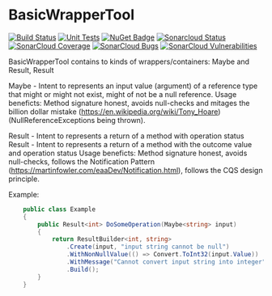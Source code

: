 # BasicWrapperTool

 [![Build Status](https://img.shields.io/appveyor/ci/mickaelseban/basicwrappertool/master.svg)](https://ci.appveyor.com/project/mickaelseban/basicwrappertool)
 [![Unit Tests](https://img.shields.io/appveyor/tests/mickaelseban/basicwrappertool/master.svg)](https://ci.appveyor.com/project/mickaelseban/basicwrappertool)
 [![NuGet Badge](https://buildstats.info/nuget/BasicWrapperTool)](https://www.nuget.org/packages/BasicWrapperTool/)
 [![Sonarcloud Status](https://sonarcloud.io/api/project_badges/measure?project=mickaelseban_BasicWrapperTool&metric=alert_status)](https://sonarcloud.io/dashboard?id=mickaelseban_BasicWrapperTool) 
 [![SonarCloud Coverage](https://sonarcloud.io/api/project_badges/measure?project=mickaelseban_BasicWrapperTool&metric=coverage)](https://sonarcloud.io/component_measures/metric/coverage/list?id=mickaelseban_BasicWrapperTool)
 [![SonarCloud Bugs](https://sonarcloud.io/api/project_badges/measure?project=mickaelseban_BasicWrapperTool&metric=bugs)](https://sonarcloud.io/component_measures/metric/reliability_rating/list?id=mickaelseban_BasicWrapperTool)
 [![SonarCloud Vulnerabilities](https://sonarcloud.io/api/project_badges/measure?project=mickaelseban_BasicWrapperTool&metric=vulnerabilities)](https://sonarcloud.io/component_measures/metric/security_rating/list?id=mickaelseban_BasicWrapperTool)


BasicWrapperTool contains to kinds of wrappers/containers: Maybe<T> and Result, Result<T>
 
Maybe<T> - Intent to represents an input value (argument) of a reference type that might or might not exist, might of not be a null reference. 
Usage beneficts: Method signature honest, avoids null-checks and mitages the billion dollar mistake (https://en.wikipedia.org/wiki/Tony_Hoare) (NullReferenceExceptions being thrown).
 

Result - Intent to represents a return of a method with operation status
Result<T> - Intent to represents a return of a method with the outcome value and operation status
Usage beneficts: Method signature honest, avoids null-checks, follows the Notification Pattern (https://martinfowler.com/eaaDev/Notification.html), follows the CQS design principle.
 
Example:
```C#
    public class Example
    {
        public Result<int> DoSomeOperation(Maybe<string> input)
        {
            return ResultBuilder<int, string>
                .Create(input, "input string cannot be null")
                .WithNonNullValue(() => Convert.ToInt32(input.Value))
                .WithMessage("Cannot convert input string into integer")
                .Build();
        }
    }
